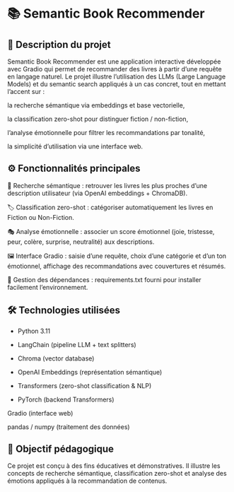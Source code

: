 # 📚 Semantic Book Recommender

## 📌 Description du projet
Semantic Book Recommender est une application interactive développée avec Gradio qui permet de recommander des livres à partir d’une requête en langage naturel.
Le projet illustre l’utilisation des LLMs (Large Language Models) et du semantic search appliqués à un cas concret, tout en mettant l’accent sur :

la recherche sémantique via embeddings et base vectorielle,

la classification zero-shot pour distinguer fiction / non-fiction,

l’analyse émotionnelle pour filtrer les recommandations par tonalité,

la simplicité d’utilisation via une interface web.

## ⚙️ Fonctionnalités principales

🔎 Recherche sémantique : retrouver les livres les plus proches d’une description utilisateur (via OpenAI embeddings + ChromaDB).

🏷️ Classification zero-shot : catégoriser automatiquement les livres en Fiction ou Non-Fiction.

🎭 Analyse émotionnelle : associer un score émotionnel (joie, tristesse, peur, colère, surprise, neutralité) aux descriptions.

🖼️ Interface Gradio : saisie d’une requête, choix d’une catégorie et d’un ton émotionnel, affichage des recommandations avec couvertures et résumés.

💾 Gestion des dépendances : requirements.txt fourni pour installer facilement l’environnement.

## 🛠️ Technologies utilisées

- Python 3.11

- LangChain
 (pipeline LLM + text splitters)

- Chroma
 (vector database)

- OpenAI Embeddings
 (représentation sémantique)

- Transformers
 (zero-shot classification & NLP)

- PyTorch
 (backend Transformers)

Gradio
 (interface web)

pandas / numpy (traitement des données)

## 🎯 Objectif pédagogique

Ce projet est conçu à des fins éducatives et démonstratives.
Il illustre les concepts de recherche sémantique, classification zero-shot et analyse des émotions appliqués à la recommandation de contenus.

